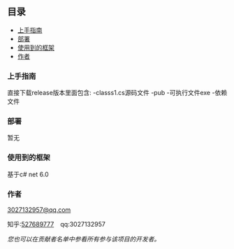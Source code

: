 


## 目录
- [上手指南](#上手指南)
- [部署](#部署)
- [使用到的框架](#使用到的框架)
- [作者](#作者)


### 上手指南
直接下载release版本里面包含:
-classs1.cs源码文件
-pub
  -可执行文件exe
  -依赖文件
### 部署

暂无

### 使用到的框架

基于c# net 6.0
### 作者

3027132957@qq.com

知乎:[527689777](https://space.bilibili.com/527689777)  &ensp; qq:3027132957

 *您也可以在贡献者名单中参看所有参与该项目的开发者。*




